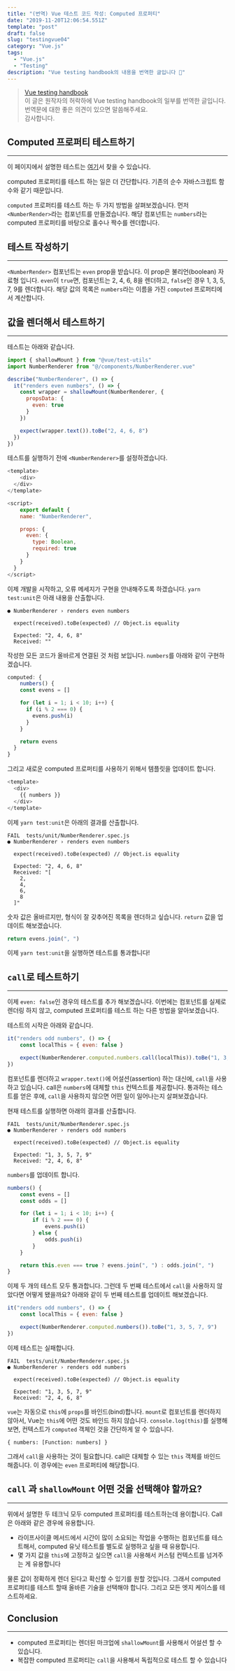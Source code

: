 ```yaml
---
title: "(번역) Vue 테스트 코드 작성: Computed 프로퍼티"
date: "2019-11-20T12:06:54.551Z"
template: "post"
draft: false
slug: "testingvue04"
category: "Vue.js"
tags:
  - "Vue.js"
  - "Testing"
description: "Vue testing handbook의 내용을 번역한 글입니다 📖"
---
```


> [Vue testing handbook](https://lmiller1990.github.io/vue-testing-handbook/computed-properties.html#testing-computed-properties) <br>
> 이 글은 원작자의 허락하에 Vue testing handbook의 일부를 번역한 글입니다. <br>
> 번역문에 대한 좋은 의견이 있으면 말씀해주세요. <br>
> 감사합니다.



## Computed 프로퍼티 테스트하기

------

이 페이지에서 설명한 테스트는 [여기](https://github.com/lmiller1990/vue-testing-handbook/tree/master/demo-app/tests/unit/NumberRenderer.spec.js)서 찾을 수 있습니다.

computed 프로퍼티를 테스트 하는 일은 더 간단합니다. 기존의 순수 자바스크립트 함수와 같기 때문입니다.

`computed`  프로퍼티를 테스트 하는 두 가지 방법을 살펴보겠습니다. 먼저 `<NumberRender>`라는 컴포넌트를 만들겠습니다. 해당 컴포넌트는 `numbers`라는 computed 프로퍼티를 바탕으로 홀수나 짝수를 렌더합니다.



## 테스트 작성하기

------

`<NumberRender>` 컴포넌트는 `even` prop을 받습니다. 이 prop은 불리언(boolean) 자료형 입니다. `even`이 `true`면, 컴포넌트는 2, 4, 6, 8을 렌더하고, `false`인 경우 1, 3, 5, 7, 9를 렌더합니다. 해당 값의 목록은 `numbers`라는 이름을 가진 `computed` 프로퍼티에서 계산합니다.



## 값을 렌더해서 테스트하기

---

테스트는 아래와 같습니다.

```javascript
import { shallowMount } from "@vue/test-utils"
import NumberRenderer from "@/components/NumberRenderer.vue"

describe("NumberRenderer", () => {
  it("renders even numbers", () => {
    const wrapper = shallowMount(NumberRenderer, {
      propsData: {
        even: true
      }
    })

    expect(wrapper.text()).toBe("2, 4, 6, 8")
  })
})
```

테스트를 실행하기 전에 `<NumberRenderer>`를 설정하겠습니다.

```js
<template>
	<div>
  </div>
</template>

<script>
	export default {
    name: "NumberRenderer",

    props: {
      even: {
        type: Boolean,
        required: true
      }
    }
  }
</script>
```

이제 개발을 시작하고, 오류 메세지가 구현을 안내해주도록 하겠습니다. `yarn test:unit`은 아래 내용을 산출합니다.

```
● NumberRenderer › renders even numbers

  expect(received).toBe(expected) // Object.is equality

  Expected: "2, 4, 6, 8"
  Received: ""
```

작성한 모든 코드가 올바르게 연결된 것 처럼 보입니다. `numbers`를 아래와 같이 구현하겠습니다.

```javascript
computed: {
	numbers() {
    const evens = []

    for (let i = 1; i < 10; i++) {
      if (i % 2 === 0) {
        evens.push(i)
      }
    }

    return evens
  }
}
```

그리고 새로운 computed 프로퍼티를 사용하기 위해서 템플릿을 업데이트 합니다.

```js
<template>
  <div>
    {{ numbers }}
  </div>
</template>
```

이제 `yarn test:unit`은 아래의 결과를 산출합니다.

```
FAIL  tests/unit/NumberRenderer.spec.js
● NumberRenderer › renders even numbers

  expect(received).toBe(expected) // Object.is equality

  Expected: "2, 4, 6, 8"
  Received: "[
    2,
    4,
    6,
    8
  ]"
```

숫자 값은 올바르지만, 형식이 잘 갖추어진 목록을 렌더하고 싶습니다. `return` 값을 업데이트 해보겠습니다.

```js
return evens.join(", ")
```

이제 `yarn test:unit`을 실행하면 테스트를 통과합니다!



## `call`로 테스트하기

---

이제 `even: false`인 경우의 테스트를 추가 해보겠습니다. 이번에는 컴포넌트를 실제로 렌더링 하지 않고, computed 프로퍼티를 테스트 하는 다른 방법을 알아보겠습니다.

테스트의 시작은 아래와 같습니다.

```js
it("renders odd numbers", () => {
	const localThis = { even: false }

	expect(NumberRenderer.computed.numbers.call(localThis)).toBe("1, 3, 5, 7, 9")
})
```

컴포넌트를 렌더하고 `wrapper.text()`에 어설션(assertion) 하는 대신에, `call`을 사용하고 있습니다. call은  `numbers`에 대체할 `this` 컨텍스트를 제공합니다. 통과하는 테스트를 얻은 후에, `call`을 사용하지 않으면 어떤 일이 일어나는지 살펴보겠습니다.

현재 테스트를 실행하면 아래의 결과를 산출합니다.

```
FAIL  tests/unit/NumberRenderer.spec.js
● NumberRenderer › renders odd numbers

  expect(received).toBe(expected) // Object.is equality

  Expected: "1, 3, 5, 7, 9"
  Received: "2, 4, 6, 8"
```

`numbers`를 업데이트 합니다.

```js
numbers() {
	const evens = []
	const odds = []

	for (let i = 1; i < 10; i++) {
		if (i % 2 === 0) {
			evens.push(i)
		} else {
			odds.push(i)
		}
	}

	return this.even === true ? evens.join(", ") : odds.join(", ")
}
```

이제 두 개의 테스트 모두 통과합니다. 그런데 두 번째 테스트에서 `call`을 사용하지 않았다면 어떻게 됐을까요? 아래와 같이 두 번째 테스트를 업데이트 해보겠습니다.

```js
it("renders odd numbers", () => {
	const localThis = { even: false }

	expect(NumberRenderer.computed.numbers()).toBe("1, 3, 5, 7, 9")
})
```

이제 테스트는 실패합니다.

```
FAIL  tests/unit/NumberRenderer.spec.js
● NumberRenderer › renders odd numbers

  expect(received).toBe(expected) // Object.is equality

  Expected: "1, 3, 5, 7, 9"
  Received: "2, 4, 6, 8"
```

`vue`는 자동으로 `this`에 `props`를 바인드(bind)합니다. `mount`로 컴포넌트를 렌더하지 않아서, Vue는 `this`에 어떤 것도 바인드 하지 않습니다. `console.log(this)`를 실행해보면, 컨텍스트가 `computed` 객체인 것을 간단하게 알 수 있습니다.

```
{ numbers: [Function: numbers] }
```

그래서 `call`을 사용하는 것이 필요합니다. call은 대체할 수 있는 `this` 객체를 바인드 해줍니다. 이 경우에는 `even` 프로퍼티에 해당합니다.



## `call` 과 `shallowMount` 어떤 것을 선택해야 할까요?

---

위에서 설명한 두 테크닉 모두 computed 프로퍼티를 테스트하는데 용이합니다. Call은 아래와 같은 경우에 유용합니다.

- 라이프사이클 메서드에서 시간이 많이 소요되는 작업을 수행하는 컴포넌트를 테스트해서, computed 유닛 테스트를 별도로 실행하고 싶을 때 유용합니다.
- 몇 가지 값을 `this`에 고정하고 싶으면 `call`을 사용해서 커스텀 컨텍스트를 넘겨주는 게 유용합니다

물론 값이 정확하게 렌더 된다고 확신할 수 있기를 원할 것입니다. 그래서 computed 프로퍼티를 테스트 할때 올바른 기술을 선택해야 합니다. 그리고 모든 엣지 케이스를 테스트하세요.



## Conclusion

------

- computed 프로퍼티는 렌더된 마크업에 `shallowMount`를 사용해서 어설션 할 수 있습니다.
- 복잡한 computed 프로퍼티는 `call`을 사용해서 독립적으로 테스트 할 수 있습니다





















